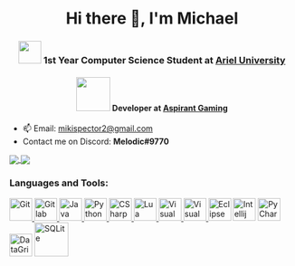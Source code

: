 <h1 align="center">Hi there 👋, I'm Michael</h1>
<h3 align="center"><img src="https://user-images.githubusercontent.com/43636601/126186338-20540503-e4f3-4d99-b531-2722670d29d9.jpg" widtg="40" height="40"> 1st Year Computer Science Student at <a href="https://www.ariel.ac.il/wp/cs/en/">Ariel University</a></h3> 

<h4 align="center"><img src="https://apply.aspirant.cloud//assets/img/gallery/gallery_item_4.png" widtg="60" height="60"> Developer at <a href="https://apply.aspirant.cloud/">Aspirant Gaming</a></h4>

- 📫 Email: mikispector2@gmail.com
- Contact me on Discord: <b>Melodic#9770</b>

<a href="https://github.com/anuraghazra/github-readme-stats">
  <img align="center" src="https://github-readme-stats.vercel.app/api/top-langs/?username=MichaelCoding25&theme=yeblu&layout=compact" />
</a>
<a href="https://github.com/anuraghazra/convoychat">
  <img align="center" src="https://github-readme-stats.vercel.app/api?username=MichaelCoding25&show_icons=true&theme=yeblu&layout=compact&line_height=20" />
</a>

<h3 align="left">Languages and Tools:</h3>
<p align="left"> 
<a href="https://git-scm.com/" target="git"> <img src="https://github.com/get-icon/geticon/blob/master/icons/git-icon.svg" alt="Git" width="40" height="40"/>  </a>
<a href="https://about.gitlab.com" target="gitlab"> <img src="https://github.com/get-icon/geticon/blob/master/icons/gitlab.svg" alt="Gitlab" width="40" height="40"/>  </a>
<a href="https://www.java.com" target="Java"> <img src="https://github.com/get-icon/geticon/blob/master/icons/java.svg" alt="Java" width="40" height="40"/>  </a>  
<a href="https://www.python.org" target="Python"> <img src="https://github.com/get-icon/geticon/blob/master/icons/python.svg" alt="Python" width="40" height="40"/>  </a>  
<a href="https://docs.microsoft.com/en-us/dotnet/csharp/" title="CSharp"> <img src="https://github.com/get-icon/geticon/blob/master/icons/c-sharp.svg" alt="CSharp" width="40" height="40"/>  </a>
<a href="https://www.lua.org/" title="Lua"> <img src="https://github.com/get-icon/geticon/blob/master/icons/lua.svg" alt="Lua" width="40" height="40"/>  </a>
<a href="https://visualstudio.microsoft.com/" title="Visual Studio"> <img src="https://github.com/get-icon/geticon/blob/master/icons/visual-studio.svg" alt="Visual Studio" width="40" height="40"/>  </a>
<a href="https://code.visualstudio.com/" title="Visual Studio Code"> <img src="https://github.com/get-icon/geticon/blob/master/icons/visual-studio-code.svg" alt="Visual Studio Code" width="40" height="40"/>  </a>
<a href="https://www.eclipse.org/eclipseide/" title="Eclipse"> <img src="https://github.com/get-icon/geticon/blob/master/icons/eclipse.svg" alt="Eclipse IDEA" width="40" height="40"/></a>
<a href="https://www.jetbrains.com/idea/" title="Intellij IDEA"> <img src="https://github.com/get-icon/geticon/blob/master/icons/intellij-idea.svg" alt="Intellij IDEA" width="40" height="40"/></a>
<a href="https://www.jetbrains.com/pycharm/" title="PyCharm"> <img src="https://github.com/get-icon/geticon/blob/master/icons/pycharm.svg" alt="PyCharm" width="40" height="40"/></a>
<a href="https://www.jetbrains.com/datagrip/" title="DataGrip"> <img src="https://github.com/detain/svg-logos/blob/master/svg/datagrip-icon.svg" alt="DataGrip" width="40" height="40"/></a>
<a href="https://www.sqlite.org" title="SQLite"> <img src="https://github.com/get-icon/geticon/blob/master/icons/sqlite.svg" alt="SQLite" width="60" height="60"/>  </a>
